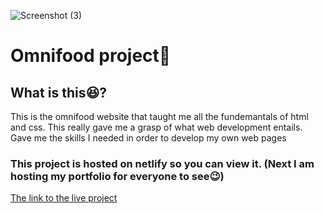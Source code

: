 ![Screenshot (3)](https://github.com/user-attachments/assets/eb31394e-2588-4ca3-912c-3aeb2b6b534d)

 # Omnifood project🥳

## What is this😆?
This is the omnifood website that taught me all the fundemantals of html and css. This really gave me a grasp of what web development entails. Gave me the skills I needed in order to develop my own web pages

### This project is hosted on netlify so you can view it. (Next I am hosting my portfolio for everyone to see😉)
[The link to the live project]( https://omnifood-by-esethu.netlify.app)
